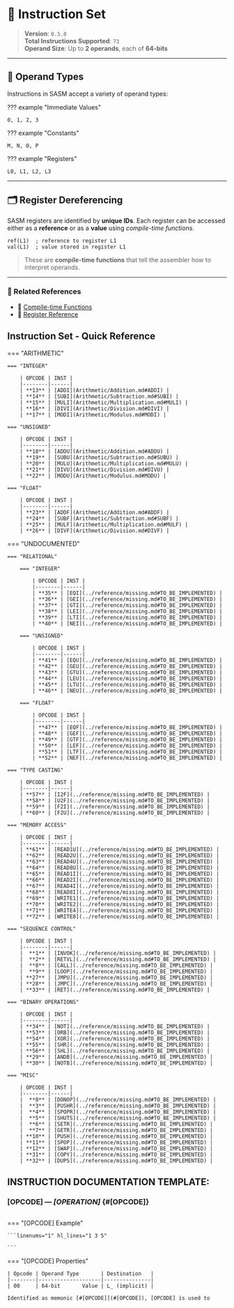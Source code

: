 # 🧠 Instruction Set

> **Version**: `0.5.0`  
> **Total Instructions Supported**: `73`  
> **Operand Size**: Up to **2 operands**, each of **64-bits**

---

## 🧩 Operand Types

Instructions in SASM accept a variety of operand types:

??? example "Immediate Values"

    0, 1, 2, 3

??? example "Constants"

    M, N, O, P

??? example "Registers"

    L0, L1, L2, L3

---

## 🗂️ Register Dereferencing

SASM registers are identified by **unique IDs**. Each register can be accessed either as a **reference** or as a **value** using _compile-time functions_.

```sasm
ref(L1)  ; reference to register L1
val(L1)  ; value stored in register L1
```

> These are **compile-time functions** that tell the assembler how to interpret operands.

---

### 🔗 Related References

- 📄 [Compile-time Functions](../reference/compile_time_functions.md) <!-- Update this link -->
- 📄 [Register Reference](../reference/registers.md) <!-- Update this link -->

## Instruction Set - Quick Reference

=== "ARITHMETIC"

    === "INTEGER"

        | OPCODE | INST |
        |--------|------|
        | **13** | [ADDI](Arithmetic/Addition.md#ADDI) |
        | **14** | [SUBI](Arithmetic/Subtraction.md#SUBI) |
        | **15** | [MULI](Arithmetic/Multiplication.md#MULI) |
        | **16** | [DIVI](Arithmetic/Division.md#DIVI) |
        | **17** | [MODI](Arithmetic/Modulus.md#MODI) |

    === "UNSIGNED"

        | OPCODE | INST |
        |--------|------|
        | **18** | [ADDU](Arithmetic/Addition.md#ADDU) |
        | **19** | [SUBU](Arithmetic/Subtraction.md#SUBU) |
        | **20** | [MULU](Arithmetic/Multiplication.md#MULU) |
        | **21** | [DIVU](Arithmetic/Division.md#DIVU) |
        | **22** | [MODU](Arithmetic/Modulus.md#MODU) |

    === "FLOAT"

        | OPCODE | INST |
        |--------|------|
        | **23** | [ADDF](Arithmetic/Addition.md#ADDF) |
        | **24** | [SUBF](Arithmetic/Subtraction.md#SUBF) |
        | **25** | [MULF](Arithmetic/Multiplication.md#MULF) |
        | **26** | [DIVF](Arithmetic/Division.md#DIVF) |

=== "UNDOCUMENTED"

    === "RELATIONAL"

        === "INTEGER"

            | OPCODE | INST |
            |--------|------|
            | **35** | [EQI](../reference/missing.md#TO_BE_IMPLEMENTED) |
            | **36** | [GEI](../reference/missing.md#TO_BE_IMPLEMENTED) |
            | **37** | [GTI](../reference/missing.md#TO_BE_IMPLEMENTED) |
            | **38** | [LEI](../reference/missing.md#TO_BE_IMPLEMENTED) |
            | **39** | [LTI](../reference/missing.md#TO_BE_IMPLEMENTED) |
            | **40** | [NEI](../reference/missing.md#TO_BE_IMPLEMENTED) |

        === "UNSIGNED"

            | OPCODE | INST |
            |--------|------|
            | **41** | [EQU](../reference/missing.md#TO_BE_IMPLEMENTED) |
            | **42** | [GEU](../reference/missing.md#TO_BE_IMPLEMENTED) |
            | **43** | [GTU](../reference/missing.md#TO_BE_IMPLEMENTED) |
            | **44** | [LEU](../reference/missing.md#TO_BE_IMPLEMENTED) |
            | **45** | [LTU](../reference/missing.md#TO_BE_IMPLEMENTED) |
            | **46** | [NEU](../reference/missing.md#TO_BE_IMPLEMENTED) |

        === "FLOAT"

            | OPCODE | INST |
            |--------|------|
            | **47** | [EQF](../reference/missing.md#TO_BE_IMPLEMENTED) |
            | **48** | [GEF](../reference/missing.md#TO_BE_IMPLEMENTED) |
            | **49** | [GTF](../reference/missing.md#TO_BE_IMPLEMENTED) |
            | **50** | [LEF](../reference/missing.md#TO_BE_IMPLEMENTED) |
            | **51** | [LTF](../reference/missing.md#TO_BE_IMPLEMENTED) |
            | **52** | [NEF](../reference/missing.md#TO_BE_IMPLEMENTED) |

    === "TYPE CASTING"

        | OPCODE | INST |
        |--------|------|
        | **57** | [I2F](../reference/missing.md#TO_BE_IMPLEMENTED) |
        | **58** | [U2F](../reference/missing.md#TO_BE_IMPLEMENTED) |
        | **59** | [F2I](../reference/missing.md#TO_BE_IMPLEMENTED) |
        | **60** | [F2U](../reference/missing.md#TO_BE_IMPLEMENTED) |

    === "MEMORY ACCESS"

        | OPCODE | INST |
        |--------|------|
        | **61** | [READ1U](../reference/missing.md#TO_BE_IMPLEMENTED) |
        | **62** | [READ2U](../reference/missing.md#TO_BE_IMPLEMENTED) |
        | **63** | [READ4U](../reference/missing.md#TO_BE_IMPLEMENTED) |
        | **64** | [READ8U](../reference/missing.md#TO_BE_IMPLEMENTED) |
        | **65** | [READ1I](../reference/missing.md#TO_BE_IMPLEMENTED) |
        | **66** | [READ2I](../reference/missing.md#TO_BE_IMPLEMENTED) |
        | **67** | [READ4I](../reference/missing.md#TO_BE_IMPLEMENTED) |
        | **68** | [READ8I](../reference/missing.md#TO_BE_IMPLEMENTED) |
        | **69** | [WRITE1](../reference/missing.md#TO_BE_IMPLEMENTED) |
        | **70** | [WRITE2](../reference/missing.md#TO_BE_IMPLEMENTED) |
        | **71** | [WRITE4](../reference/missing.md#TO_BE_IMPLEMENTED) |
        | **72** | [WRITE8](../reference/missing.md#TO_BE_IMPLEMENTED) |

    === "SEQUENCE CONTROL"

        | OPCODE | INST |
        |--------|------|
        |  **1** | [INVOK](../reference/missing.md#TO_BE_IMPLEMENTED) |
        |  **2** | [RETVL](../reference/missing.md#TO_BE_IMPLEMENTED) |
        |  **8** | [CALL](../reference/missing.md#TO_BE_IMPLEMENTED) |
        |  **9** | [LOOP](../reference/missing.md#TO_BE_IMPLEMENTED) |
        | **27** | [JMPU](../reference/missing.md#TO_BE_IMPLEMENTED) |
        | **28** | [JMPC](../reference/missing.md#TO_BE_IMPLEMENTED) |
        | **33** | [RET](../reference/missing.md#TO_BE_IMPLEMENTED) |

    === "BINARY OPERATIONS"

        | OPCODE | INST |
        |--------|------|
        | **34** | [NOT](../reference/missing.md#TO_BE_IMPLEMENTED) |
        | **53** | [ORB](../reference/missing.md#TO_BE_IMPLEMENTED) |
        | **54** | [XOR](../reference/missing.md#TO_BE_IMPLEMENTED) |
        | **55** | [SHR](../reference/missing.md#TO_BE_IMPLEMENTED) |
        | **56** | [SHL](../reference/missing.md#TO_BE_IMPLEMENTED) |
        | **29** | [ANDB](../reference/missing.md#TO_BE_IMPLEMENTED) |
        | **30** | [NOTB](../reference/missing.md#TO_BE_IMPLEMENTED) |

    === "MISC"

        | OPCODE | INST |
        |--------|------|
        |  **0** | [DONOP](../reference/missing.md#TO_BE_IMPLEMENTED) |
        |  **3** | [PUSHR](../reference/missing.md#TO_BE_IMPLEMENTED) |
        |  **4** | [SPOPR](../reference/missing.md#TO_BE_IMPLEMENTED) |
        |  **5** | [SHUTS](../reference/missing.md#TO_BE_IMPLEMENTED) |
        |  **6** | [SETR](../reference/missing.md#TO_BE_IMPLEMENTED) |
        |  **7** | [GETR](../reference/missing.md#TO_BE_IMPLEMENTED) |
        | **10** | [PUSH](../reference/missing.md#TO_BE_IMPLEMENTED) |
        | **11** | [SPOP](../reference/missing.md#TO_BE_IMPLEMENTED) |
        | **12** | [SWAP](../reference/missing.md#TO_BE_IMPLEMENTED) |
        | **31** | [COPY](../reference/missing.md#TO_BE_IMPLEMENTED) |
        | **32** | [DUPS](../reference/missing.md#TO_BE_IMPLEMENTED) |

## INSTRUCTION DOCUMENTATION TEMPLATE:

### [OPCODE] — _[OPERATION]_ {#[OPCODE]}

```title="Algorithm"

```

<div class="result" markdown>

=== "[OPCODE] Example"

    ```linenums="1" hl_lines="1 3 5"

    ```

=== "[OPCODE] Properties"

    | Opcode | Operand Type       | Destination   |
    |--------|--------------------|---------------|
    | 00     | 64-bit       Value | L_ (implicit) |

    Identified as memonic [#[OPCODE]](#[OPCODE]), [OPCODE] is used to

</div>
